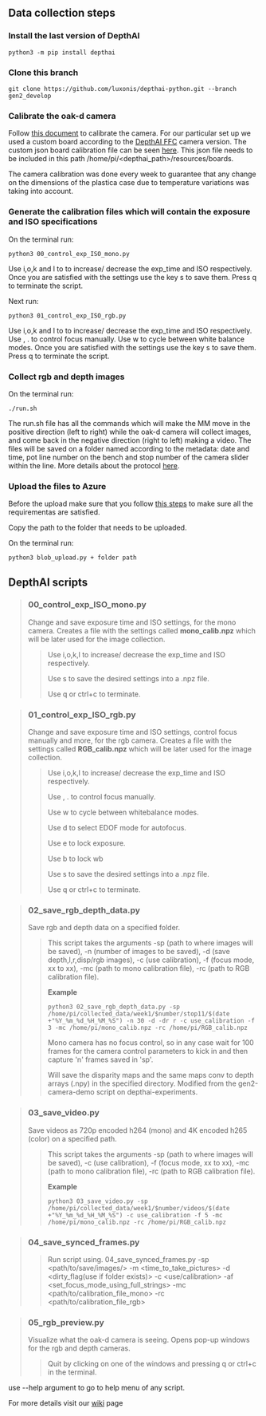 
## Data collection steps

### Install the last version of DepthAI

`python3 -m pip install depthai`

### Clone this branch

`git clone https://github.com/luxonis/depthai-python.git --branch gen2_develop`

### Calibrate the oak-d camera

Follow [this document](<https://docs.luxonis.com/tutorials/stereo_calibration/>) to calibrate the camera. For our particular set up we used a custom board according to the [DepthAI FFC](https://docs.luxonis.com/en/latest/pages/products/bw1098ffc/) camera version. The custom json board calibration file can be seen [here](https://github.com/precision-sustainable-ag/OpenCV_Competition2021/blob/master/2_Data_Collection/DepthAI%2BRPi/WEED01.json
). This json file needs to be included in this path /home/pi/<depthai_path>/resources/boards.


The camera calibration was done every week to guarantee that any change on the dimensions of the plastica case due to temperature variations was taking into account. 


### Generate the calibration files which will contain the exposure and ISO specifications

On the terminal run:

`python3 00_control_exp_ISO_mono.py` 

Use i,o,k and l to to increase/ decrease the exp_time and ISO respectively. Once you are satisfied with the settings use the key s to save them. Press q to terminate the script. 

Next run:

`python3 01_control_exp_ISO_rgb.py`

Use i,o,k and l to to increase/ decrease the exp_time and ISO respectively. Use , . to control focus manually. Use w to cycle between white balance modes. Once you are satisfied with the settings use the key s to save them. Press q to terminate the script. 

### Collect rgb and depth images

On the terminal run:

`./run.sh`

The run.sh file has all the commands which will make the MM move in the positive direction (left to right) while the oak-d camera will collect images, and come back in the negative direction (right to left) making a video. The files will be saved on a folder named according to the metadata: date and time, pot line number on the bench and stop number of the camera slider within the line. More details about the protocol [here](https://github.com/precision-sustainable-ag/OpenCV_Competition2021/wiki/2.-Data-Collection
).

### Upload the files to Azure

Before the upload make sure that you follow [this steps](https://github.com/precision-sustainable-ag/OpenCV_Competition2021/blob/master/2_Data_Collection/Azure-manage-blobs/readme.md) to make sure all the requirementas are satisfied.

Copy the path to the folder that needs to be uploaded. 

On the terminal run:

`python3 blob_upload.py + folder path`

## DepthAI scripts

> ### **00_control_exp_ISO_mono.py**
> Change and save exposure time and ISO settings, for the mono camera. Creates a file with the settings called **mono_calib.npz** which will be later used for the image collection.
>
>> Use i,o,k,l to increase/ decrease the exp_time and ISO respectively.
>>
>> Use s to save the desired settings into a .npz file.
>>
>> Use q or ctrl+c to terminate.


> ### **01_control_exp_ISO_rgb.py**
> Change and save exposure time and ISO settings, control focus manually and more, for the rgb camera. Creates a file with the settings called **RGB_calib.npz** which will be later used for the image collection. 
>
>> Use i,o,k,l to increase/ decrease the exp_time and ISO respectively.
>>
>> Use , . to control focus manually.
>>
>> Use w to cycle between whitebalance modes.
>>
>> Use d to select EDOF mode for autofocus.
>>
>> Use e to lock exposure.
>>
>> Use b to lock wb 
>>
>> Use s to save the desired settings into a .npz file.
>>
>> Use q or ctrl+c to terminate.

> ### **02_save_rgb_depth_data.py**
> Save rgb and depth data on a specified folder.
>
>> This script takes the arguments -sp (path to where images will be saved), -n (number of images to be saved), -d (save depth,l,r,disp/rgb images), -c (use calibration), -f (focus mode, xx to xx), -mc (path to mono calibration file), -rc (path to RGB calibration file).
>>
>> **Example**
>>
>> `python3 02_save_rgb_depth_data.py -sp /home/pi/collected_data/week1/$number/stop11/$(date +"%Y_%m_%d_%H_%M_%S") -n 30 -d -dr r -c use_calibration -f 3 -mc /home/pi/mono_calib.npz -rc /home/pi/RGB_calib.npz`
>>
>> Mono camera has no focus control, so in any case wait for 100 frames for the camera control parameters to kick in and then capture 'n' frames saved in 'sp'.
>>
>> Will save the disparity maps and the same maps conv to depth arrays (.npy) in the specified directory. Modified from the gen2-camera-demo script on depthai-experiments. 

> ### **03_save_video.py**
> Save videos as 720p encoded h264 (mono) and 4K encoded h265 (color) on a specified path.
>
>> This script takes the arguments -sp (path to where images will be saved), -c (use calibration), -f (focus mode, xx to xx), -mc (path to mono calibration file), -rc (path to RGB calibration file).
>>
>> **Example**
>>
>> `python3 03_save_video.py -sp /home/pi/collected_data/week1/$number/videos/$(date +"%Y_%m_%d_%H_%M_%S") -c use_calibration -f 5 -mc /home/pi/mono_calib.npz -rc /home/pi/RGB_calib.npz`
>>

> ### 04_save_synced_frames.py 
>
>> Run script using.
>> 04_save_synced_frames.py -sp <path/to/save/images/> -m <time_to_take_pictures> -d <dirty_flag(use if folder exists)> -c <use/calibration> -af <set_focus_mode_using_full_strings> -mc <path/to/calibration_file_mono> -rc <path/to/calibration_file_rgb> 


> ### **05_rgb_preview.py**
> Visualize what the oak-d camera is seeing. Opens pop-up windows for the rgb and depth cameras.
>
>> Quit by clicking on one of the windows and pressing q or ctrl+c in the terminal.

use --help argument to go to help menu of any script. 

For more details visit our [wiki](https://github.com/precision-sustainable-ag/OpenCV_Competition2021/wiki/2.-Data-Collection) page
